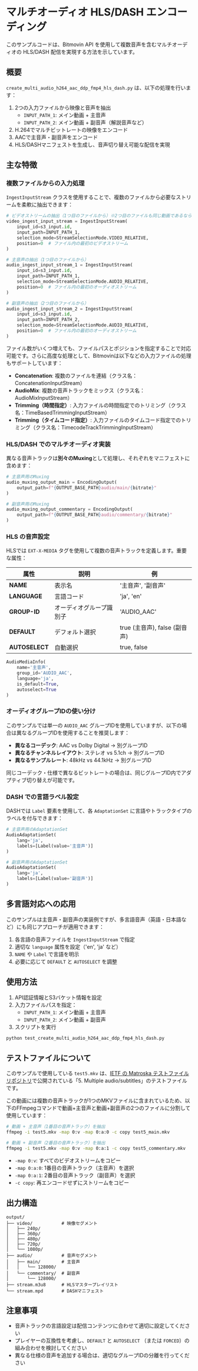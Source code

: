# マルチオーディオ HLS/DASH エンコーディング

このサンプルコードは、Bitmovin API を使用して複数音声を含むマルチオーディオの HLS/DASH 配信を実現する方法を示しています。

## 概要

`create_multi_audio_h264_aac_ddp_fmp4_hls_dash.py` は、以下の処理を行います：

1. 2つの入力ファイルから映像と音声を抽出
   - `INPUT_PATH_1`: メイン動画 + 主音声
   - `INPUT_PATH_2`: メイン動画 + 副音声（解説音声など）
2. H.264でマルチビットレートの映像をエンコード
3. AACで主音声・副音声をエンコード
4. HLS/DASHマニフェストを生成し、音声切り替え可能な配信を実現

## 主な特徴

### 複数ファイルからの入力処理

`IngestInputStream` クラスを使用することで、複数のファイルから必要なストリームを柔軟に抽出できます：

```python
# ビデオストリームの抽出（1つ目のファイルから）※2つ目のファイルも同じ動画であるなら INPUT_PATH_1/INPUT_PATH_2 どちらを指定しても良い。
video_ingest_input_stream = IngestInputStream(
    input_id=s3_input.id,
    input_path=INPUT_PATH_1,
    selection_mode=StreamSelectionMode.VIDEO_RELATIVE,
    position=0  # ファイル内の最初のビデオストリーム
)

# 主音声の抽出（1つ目のファイルから）
audio_ingest_input_stream_1 = IngestInputStream(
    input_id=s3_input.id,
    input_path=INPUT_PATH_1,
    selection_mode=StreamSelectionMode.AUDIO_RELATIVE,
    position=0  # ファイル内の最初のオーディオストリーム
)

# 副音声の抽出（2つ目のファイルから）
audio_ingest_input_stream_2 = IngestInputStream(
    input_id=s3_input.id,
    input_path=INPUT_PATH_2,
    selection_mode=StreamSelectionMode.AUDIO_RELATIVE,
    position=0  # ファイル内の最初のオーディオストリーム
)
```

ファイル数がいくつ増えても、ファイルパスとポジションを指定することで対応可能です。さらに高度な処理として、Bitmovinは以下などの入力ファイルの処理もサポートしています：
- **Concatenation**: 複数のファイルを連結（クラス名：ConcatenationInputStream）
- **AudioMix**: 複数の音声トラックをミックス（クラス名：AudioMixInputStream）
- **Trimming（時間指定）**: 入力ファイルの時間指定でのトリミング（クラス名：TimeBasedTrimmingInputStream）
- **Trimming（タイムコード指定）**: 入力ファイルのタイムコード指定でのトリミング（クラス名：TimecodeTrackTrimmingInputStream）

### HLS/DASH でのマルチオーディオ実装

異なる音声トラックは**別々のMuxing**として処理し、それぞれをマニフェストに含めます：

```python
# 主音声用のMuxing
audio_muxing_output_main = EncodingOutput(
    output_path=f"{OUTPUT_BASE_PATH}audio/main/{bitrate}"
)

# 副音声用のMuxing
audio_muxing_output_commentary = EncodingOutput(
    output_path=f"{OUTPUT_BASE_PATH}audio/commentary/{bitrate}"
)
```

### HLS の音声設定

HLSでは `EXT-X-MEDIA` タグを使用して複数の音声トラックを定義します。重要な属性：

| 属性 | 説明 | 例                       |
|------|------|-------------------------|
| **NAME** | 表示名 | '主音声', '副音声'            |
| **LANGUAGE** | 言語コード | 'ja', 'en'              |
| **GROUP-ID** | オーディオグループ識別子 | 'AUDIO_AAC'             |
| **DEFAULT** | デフォルト選択 | true (主音声), false (副音声) |
| **AUTOSELECT** | 自動選択 | true, false             |

```python
AudioMediaInfo(
    name='主音声',
    group_id='AUDIO_AAC',
    language='ja',
    is_default=True,
    autoselect=True
)
```

### オーディオグループIDの使い分け

このサンプルでは単一の `AUDIO_AAC` グループIDを使用していますが、以下の場合は異なるグループIDを使用することを推奨します：

- **異なるコーデック**: AAC vs Dolby Digital → 別グループID
- **異なるチャンネルレイアウト**: ステレオ vs 5.1ch → 別グループID  
- **異なるサンプルレート**: 48kHz vs 44.1kHz → 別グループID

同じコーデック・仕様で異なるビットレートの場合は、同じグループID内でアダプティブ切り替えが可能です。

### DASH での言語ラベル設定

DASHでは `Label` 要素を使用して、各 `AdaptationSet` に言語やトラックタイプのラベルを付与できます：

```python
# 主音声用のAdaptationSet
AudioAdaptationSet(
    lang='ja',
    labels=[Label(value='主音声')]
)

# 副音声用のAdaptationSet
AudioAdaptationSet(
    lang='ja',
    labels=[Label(value='副音声')]
)
```

## 多言語対応への応用

このサンプルは主音声・副音声の実装例ですが、多言語音声（英語・日本語など）にも同じアプローチが適用できます：

1. 各言語の音声ファイルを `IngestInputStream` で指定
2. 適切な `language` 属性を設定（'en', 'ja' など）
3. `NAME` や `Label` で言語を明示
4. 必要に応じて `DEFAULT` と `AUTOSELECT` を調整

## 使用方法

1. API認証情報とS3バケット情報を設定
2. 入力ファイルパスを指定：
   - `INPUT_PATH_1`: メイン動画 + 主音声
   - `INPUT_PATH_2`: メイン動画 + 副音声
3. スクリプトを実行

```bash
python test_create_multi_audio_h264_aac_ddp_fmp4_hls_dash.py
```

## テストファイルについて

このサンプルで使用している `test5.mkv` は、[IETF の Matroska テストファイルリポジトリ](https://github.com/ietf-wg-cellar/matroska-test-files)で公開されている「5. Multiple audio/subtitles」のテストファイルです。

この動画には複数の音声トラックが1つのMKVファイルに含まれているため、以下のFFmpegコマンドで動画+主音声と動画+副音声の2つのファイルに分割して使用しています：

```bash
# 動画 + 主音声（1番目の音声トラック）を抽出
ffmpeg -i test5.mkv -map 0:v -map 0:a:0 -c copy test5_main.mkv

# 動画 + 副音声（2番目の音声トラック）を抽出
ffmpeg -i test5.mkv -map 0:v -map 0:a:1 -c copy test5_commentary.mkv
```

- `-map 0:v`: すべてのビデオストリームをコピー
- `-map 0:a:0`: 1番目の音声トラック（主音声）を選択
- `-map 0:a:1`: 2番目の音声トラック（副音声）を選択
- `-c copy`: 再エンコードせずにストリームをコピー

## 出力構造

```
output/
├── video/           # 映像セグメント
│   ├── 240p/
│   ├── 360p/
│   ├── 480p/
│   ├── 720p/
│   └── 1080p/
├── audio/           # 音声セグメント
│   ├── main/        # 主音声
│   │   └── 128000/
│   └── commentary/  # 副音声
│       └── 128000/
├── stream.m3u8      # HLSマスタープレイリスト
└── stream.mpd       # DASHマニフェスト
```

## 注意事項

- 音声トラックの言語設定は配信コンテンツに合わせて適切に設定してください
- プレイヤーの互換性を考慮し、`DEFAULT` と `AUTOSELECT` （または `FORCED`）の組み合わせを検討してください
- 異なる仕様の音声を追加する場合は、適切なグループIDの分離を行ってください
